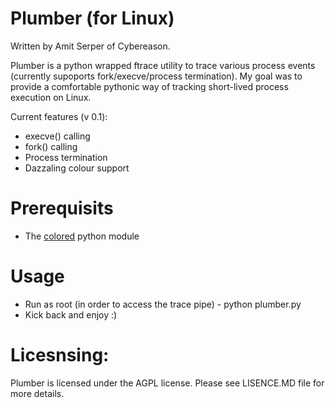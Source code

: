 # Plumber (for Linux)
Written by Amit Serper of Cybereason.

Plumber is a python wrapped ftrace utility to trace various process events (currently supoports fork/execve/process termination).
My goal was to provide a comfortable pythonic way of tracking short-lived process execution on Linux.

Current features (v 0.1): 
  - execve() calling
  - fork() calling
  - Process termination
  - Dazzaling colour support

# Prerequisits
  * The [colored](https://pypi.python.org/pypi/colored) python module
# Usage
  - Run as root (in order to access the trace pipe) - python plumber.py
  - Kick back and enjoy :)
# Licesnsing:
 Plumber is licensed under the AGPL license. Please see LISENCE.MD file for more details.
